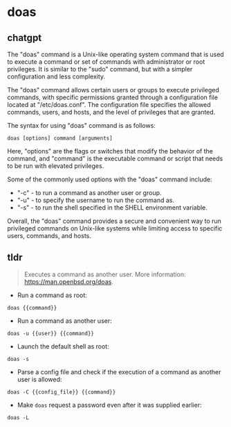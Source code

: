 # doas 
## chatgpt 
The "doas" command is a Unix-like operating system command that is used to execute a command or set of commands with administrator or root privileges. It is similar to the "sudo" command, but with a simpler configuration and less complexity.

The "doas" command allows certain users or groups to execute privileged commands, with specific permissions granted through a configuration file located at "/etc/doas.conf". The configuration file specifies the allowed commands, users, and hosts, and the level of privileges that are granted.

The syntax for using "doas" command is as follows:

```
doas [options] command [arguments]
```

Here, "options" are the flags or switches that modify the behavior of the command, and "command" is the executable command or script that needs to be run with elevated privileges.

Some of the commonly used options with the "doas" command include:

- "-c" - to run a command as another user or group.
- "-u" - to specify the username to run the command as.
- "-s" - to run the shell specified in the SHELL environment variable.

Overall, the "doas" command provides a secure and convenient way to run privileged commands on Unix-like systems while limiting access to specific users, commands, and hosts. 

## tldr 
 
> Executes a command as another user.
> More information: <https://man.openbsd.org/doas>.

- Run a command as root:

`doas {{command}}`

- Run a command as another user:

`doas -u {{user}} {{command}}`

- Launch the default shell as root:

`doas -s`

- Parse a config file and check if the execution of a command as another user is allowed:

`doas -C {{config_file}} {{command}}`

- Make `doas` request a password even after it was supplied earlier:

`doas -L`
